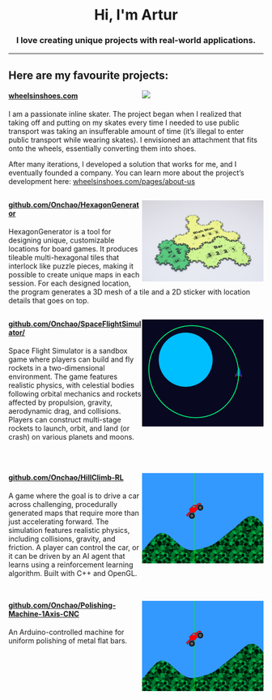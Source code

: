 <h1 align="center">Hi, I'm Artur</h1>
<h3 align="center">I love creating unique projects with real-world applications.</h3>

---

## Here are my favourite projects:


<a href="https://wheelsinshoes.com/">
<img align="right" width="240" src="https://wheelsinshoes.com/cdn/shop/files/putting_on_1.jpg?v=1722785706&width=750" />
</a>
 
#### [wheelsinshoes.com](https://wheelsinshoes.com/) 

I am a passionate inline skater. The project began when I realized that taking off and putting on my skates every time I needed to use public transport was taking an insufferable amount of time (it’s illegal to enter public transport while wearing skates). I envisioned an attachment that fits onto the wheels, essentially converting them into shoes.

After many iterations, I developed a solution that works for me, and I eventually founded a company. You can learn more about the project’s development here:  [wheelsinshoes.com/pages/about-us](https://wheelsinshoes.com/pages/about-us)
##

<a href="https://github.com/Onchao/HexagonGenerator/">
<img align="right" width="240" src="https://raw.githubusercontent.com/Onchao/HexagonGenerator/refs/heads/main/docs/result.jpg" />
</a>

#### [github.com/Onchao/HexagonGenerator](https://github.com/Onchao/HexagonGenerator) 
HexagonGenerator is a tool for designing unique, customizable locations for board games. It produces tileable multi-hexagonal tiles that interlock like puzzle pieces, making it possible to create unique maps in each session. For each designed location, the program generates a 3D mesh of a tile and a 2D sticker with location details that goes on top.
<br>

##

<a href="github.com/Onchao/SpaceFlightSimulator/">
<img align="right" width="240" src="https://raw.githubusercontent.com/Onchao/Onchao/refs/heads/main/rocket.png" />
</a>

#### [github.com/Onchao/SpaceFlightSimulator/](https://github.com/Onchao/SpaceFlightSimulator/) 
Space Flight Simulator is a sandbox game where players can build and fly rockets in a two-dimensional environment. The game features realistic physics, with celestial bodies following orbital mechanics and rockets affected by propulsion, gravity, aerodynamic drag, and collisions. Players can construct multi-stage rockets to launch, orbit, and land (or crash) on various planets and moons.
<br>
<br>
<br>

##

<a href="https://github.com/Onchao/HillClimb-RL">
<img align="right" width="240" src="https://raw.githubusercontent.com/Onchao/Onchao/refs/heads/main/car.png" />
</a>

#### [github.com/Onchao/HillClimb-RL](https://github.com/Onchao/HillClimb-RL) 

A game where the goal is to drive a car across challenging, procedurally generated maps that require more than just accelerating forward. The simulation features realistic physics, including collisions, gravity, and friction. A player can control the car, or it can be driven by an AI agent that learns using a reinforcement learning algorithm. Built with C++ and OpenGL.
<br>
<br>

##

<a href="https://github.com/Onchao/Polishing-Machine-1Axis-CNC">
<img align="right" width="240" src="https://raw.githubusercontent.com/Onchao/Onchao/refs/heads/main/car.png" />
</a>

#### [github.com/Onchao/Polishing-Machine-1Axis-CNC](https://github.com/Onchao/Polishing-Machine-1Axis-CNC) 

An Arduino-controlled machine for uniform polishing of metal flat bars.
<br>
<br>
<br>
<br>
<br>

##









<!--

<table>
    <tr >
        <td>
            <img align="right" width="200" src="https://wheelsinshoes.com/cdn/shop/files/putting_on_1.jpg?v=1722785706&width=750" />
            <h4><a href="https://wheelsinshoes.com/">wheelsinshoes.com</a></h4>
            <p>fdsdfsfdsdfsfdsdfsfdsdfsfdsdfsfdsdfsfdsdfs fdsdfsfdsdf sfdsdfsfdsdfsfdsdfsfdsdfsfdsdfsfdsdfsfdsdfsfdsdfsf dsdfsfdsdfsfdsdfsfdsdfsfdsdfsfdsdfsfdsdfsfdsdfsfdsdfsfdsdfsfdsdfsfdsdfsfdsdfs fdsdfsfdsdfsfdsdfsfdsdfsfdsdfsfdsdfsfdsdfsfdsdfsfdsdfsfdsdfsfdsdfsfdsdfsfdsdfsfdsdfsfdsdfsf dsdfsfdsdfsfdsdfsfdsdfsfd</p>
        </td>
    </tr>
    <tr>
        <td>
            <img align="right" width="250" src="https://wheelsinshoes.com/cdn/shop/files/putting_on_1.jpg?v=1722785706&width=750" />
            <h4><a href="https://wheelsinshoes.com/">wheelsinshoes.com</a></h4>
            <p>fdsdfsfdsdfsfdsdfsfdsdfsfdsdfsfdsdfsfdsdfs fdsdfsfdsdf sfdsdfsfdsdfsfdsdfsfdsdfsfdsdfsfdsdfsfdsdfsfdsdfsf dsdfsfdsdfsfdsdfsfdsdfsfdsdfsfdsdfsfdsdfsfdsdfsfdsdfsfdsdfsfdsdfsfdsdfsfdsdfs fdsdfsfdsdfsfdsdfsfdsdfsfdsdfsfdsdfsfdsdfsfdsdfsfdsdfsfdsdfsfdsdfsfdsdfsfdsdfsfdsdfsfdsdfsf dsdfsfdsdfsfdsdfsfdsdfsfd</p>
        </td>
    </tr>
    <tr>
        <td>
            <img align="right" width="300" src="https://wheelsinshoes.com/cdn/shop/files/putting_on_1.jpg?v=1722785706&width=750" />
            <h4><a href="https://wheelsinshoes.com/">wheelsinshoes.com</a></h4>
            <p>fdsdfsfdsdfsfdsdfsfdsdfsfdsdfsfdsdfsfdsdfs fdsdfsfdsdf sfdsdfsfdsdfsfdsdfsfdsdfsfdsdfsfdsdfsfdsdfsfdsdfsf dsdfsfdsdfsfdsdfsfdsdfsfdsdfsfdsdfsfdsdfsfdsdfsfdsdfsfdsdfsfdsdfsfdsdfsfdsdfs fdsdfsfdsdfsfdsdfsfdsdfsfdsdfsfdsdfsfdsdfsfdsdfsfdsdfsfdsdfsfdsdfsfdsdfsfdsdfsfdsdfsfdsdfsf dsdfsfdsdfsfdsdfsfdsdfsfd</p>
        </td>
    </tr>
</table>

-->
